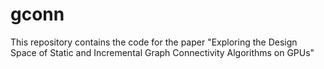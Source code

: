 # gconn
This repository contains the code for the paper "Exploring the Design Space of Static and Incremental Graph Connectivity Algorithms on GPUs"
